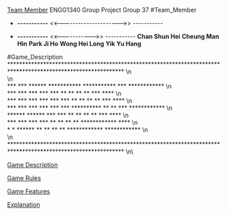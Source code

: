 [Team Member](#Team_Member)
ENGG1340 Group Project 
Group 37
#Team_Member
* **-----------** <<--------------------->> -----------

* **-----------** <<----------->> -----------
**Chan Shun Hei** 
**Cheung Man Hin**
**Park Ji Ho**
**Wong Hei Long**
**Yik Yu Hang**

#Game_Description
**************************************************************************************************************  \n\
                                                                                                                \n\
***                   ***        ******          ***********     ***********  ***            ************       \n\
 ***       ***       ***      ***      ***       **       **     **       **  ***            ****               \n\
  ***    *** ***    ***     ***          ***     **       **     **       **  ***            ****               \n\
   ***  ***   ***  ***      ***          ***     **********      **      **   ***            ************       \n\
    ******     ******       ***          ***     **       **     **     **    ***            ****               \n\
      ***       ***           ***       ***      **        **    **   **      ************   ****               \n\
       *         *               ******          **         **   ** **        ************   ************       \n\
                                                                                                                \n\
**************************************************************************************************************  \n\

[Game Description](#Game_Description)

[Game Rules](#Game_Rules)

[Game Features](#Game_Feature)

[Explanation](#Explanation)
